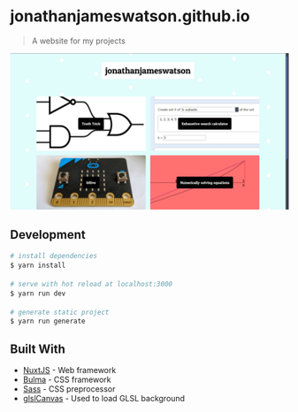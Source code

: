# jonathanjameswatson.github.io

> A website for my projects

![GIF demo](static/demo.gif)

## Development

``` bash
# install dependencies
$ yarn install

# serve with hot reload at localhost:3000
$ yarn run dev

# generate static project
$ yarn run generate
```

## Built With

* [NuxtJS](https://github.com/nuxt/nuxt.js) - Web framework
* [Bulma](https://github.com/jgthms/bulma) - CSS framework
* [Sass](https://github.com/sass/sass) - CSS preprocessor
* [glslCanvas](https://github.com/patriciogonzalezvivo/glslCanvas) - Used to load GLSL background
